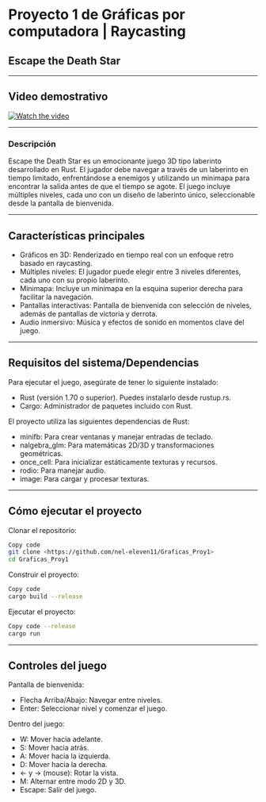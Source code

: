 # Proyecto 1 de Gráficas por computadora | Raycasting

## Escape the Death Star

---

## Video demostrativo

[![Watch the video](https://img.youtube.com/vi/zxQbFAqLbIw/0.jpg)](https://youtu.be/zxQbFAqLbIw)

---

### Descripción

Escape the Death Star es un emocionante juego 3D tipo laberinto desarrollado en Rust. El jugador debe navegar a través de un laberinto en tiempo limitado, enfrentándose a enemigos y utilizando un minimapa para encontrar la salida antes de que el tiempo se agote. El juego incluye múltiples niveles, cada uno con un diseño de laberinto único, seleccionable desde la pantalla de bienvenida.

---

## Características principales

- Gráficos en 3D: Renderizado en tiempo real con un enfoque retro basado en raycasting.
- Múltiples niveles: El jugador puede elegir entre 3 niveles diferentes, cada uno con su propio laberinto.
- Minimapa: Incluye un minimapa en la esquina superior derecha para facilitar la navegación.
- Pantallas interactivas: Pantalla de bienvenida con selección de niveles, además de pantallas de victoria y derrota.
- Audio inmersivo: Música y efectos de sonido en momentos clave del juego.

---

## Requisitos del sistema/Dependencias

Para ejecutar el juego, asegúrate de tener lo siguiente instalado:

- Rust (versión 1.70 o superior). Puedes instalarlo desde rustup.rs.
- Cargo: Administrador de paquetes incluido con Rust.

El proyecto utiliza las siguientes dependencias de Rust:

- minifb: Para crear ventanas y manejar entradas de teclado.
- nalgebra_glm: Para matemáticas 2D/3D y transformaciones geométricas.
- once_cell: Para inicializar estáticamente texturas y recursos.
- rodio: Para manejar audio.
- image: Para cargar y procesar texturas.

---

## Cómo ejecutar el proyecto

Clonar el repositorio:
```bash
Copy code
git clone <https://github.com/nel-eleven11/Graficas_Proy1>
cd Graficas_Proy1
```

Construir el proyecto:
```bash
Copy code
cargo build --release
```

Ejecutar el proyecto:
```bash
Copy code --release
cargo run
```
---

## Controles del juego

Pantalla de bienvenida:
* Flecha Arriba/Abajo: Navegar entre niveles.
* Enter: Seleccionar nivel y comenzar el juego.

Dentro del juego:
* W: Mover hacia adelante.
* S: Mover hacia atrás.
* A: Mover hacia la izquierda.
* D: Mover hacia la derecha.
* ← y → (mouse): Rotar la vista.
* M: Alternar entre modo 2D y 3D.
* Escape: Salir del juego.
